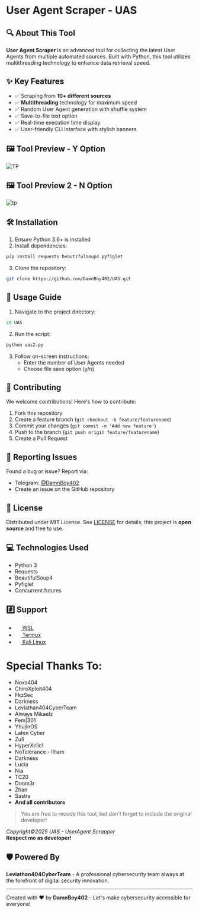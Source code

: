 # User Agent Scraper - UAS

## 🔍 About This Tool
**User Agent Scraper** is an advanced tool for collecting the latest User Agents from multiple automated sources. Built with Python, this tool utilizes multithreading technology to enhance data retrieval speed.

## ✨ Key Features
- ✅ Scraping from **10+ different sources**
- ✅ **Multithreading** technology for maximum speed
- ✅ Random User Agent generation with shuffle system
- ✅ Save-to-file text option
- ✅ Real-time execution time display
- ✅ User-friendly CLI interface with stylish banners

## 🖼️ Tool Preview - Y Option
![TP](ripiw.jpg)

## 🖼️ Tool Preview 2 - N Option
![tp](ripi2.jpg)

## 🛠 Installation
1. Ensure Python 3.6+ is installed
2. Install dependencies:
```bash
pip install requests beautifulsoup4 pyfiglet
```
3. Clone the repository:
```bash
git clone https://github.com/DamnBoy402/UAS.git
```

## 🚀 Usage Guide
1. Navigate to the project directory:
```bash
cd UAS
```
2. Run the script:
```bash
python uas2.py
```
3. Follow on-screen instructions:
   - Enter the number of User Agents needed
   - Choose file save option (y/n)

## 🤝 Contributing
We welcome contributions! Here's how to contribute:
1. Fork this repository
2. Create a feature branch (`git checkout -b feature/featurename`)
3. Commit your changes (`git commit -m 'Add new feature'`)
4. Push to the branch (`git push origin feature/featurename`)
5. Create a Pull Request

## 🐛 Reporting Issues
Found a bug or issue? Report via:
- Telegram: [@DamnBoy402](https://t.me/DamnBoy404)
- Create an issue on the GitHub repository

## 📜 License
Distributed under MIT License. See [LICENSE](LICENSE) for details, this project is **open source** and free to use.

## 💻 Technologies Used
- Python 3
- Requests
- BeautifulSoup4
- Pyfiglet
- Concurrent.futures

## #️⃣ Support
- [<img src="https://raw.githubusercontent.com/microsoft/WSL/main/media/wsl_logo.png" width="16" height="16"> WSL](https://learn.microsoft.com/en-us/windows/wsl/)
- [<img src="https://raw.githubusercontent.com/termux/termux-app/master/app/src/main/res/mipmap-xxhdpi/ic_launcher.png" width="16" height="16"> Termux](https://termux.com/)
- [<img src="https://www.kali.org/images/kali-logo.svg" width="16" height="16"> Kali Linux](https://www.kali.org/)

# Special Thanks To:

- Noxs404  
- ChiroXploit404  
- FkzSec  
- Darkness  
- Leviathan404CyberTeam  
- Always Mikaelz  
- Fem|301  
- YhujinOS  
- Laten Cyber  
- Zull  
- HyperXclic!  
- NoTolerance - Ilham  
- Darkness  
- Lucia  
- Nia  
- TC20  
- Doom3r  
- Zhan  
- Sastra  
- **And all contributors**  

> You are free to recode this tool, but don't forget to include the original developer!  

*Copyright©2025 UAS - UserAgent Scrapper*  
**Respect me as developer!**

## 🛡️ Powered By
**Leviathan404CyberTeam** - A professional cybersecurity team always at the forefront of digital security innovation.

---
Created with ❤️ by **DamnBoy402** - Let's make cybersecurity accessible for everyone!